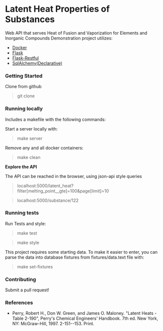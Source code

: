 # Latent Heat Properties of Substances

Web API that serves Heat of Fusion and Vaporization for Elements and Inorganic Compounds
Demonstration project utilizes:
 
 * [Docker](https://docs.docker.com/)
 * [Flask](http://flask.pocoo.org/)
 * [Flask-Restful](http://flask-restful-cn.readthedocs.io/en/0.3.5/)
 * [SqlAlchemy(Declarative)](http://docs.sqlalchemy.org/en/latest/orm/extensions/declarative/api.html)
 
### Getting Started

Clone from github
> git clone 

### Running locally

Includes a makefile with the following commands:

Start a server locally with:
> make server

Remove any and all docker containers:
> make clean

**Explore the API**

The API can be reached in the browser, using json-api style queries

> localhost:5000/latent_heat?filter[melting_point__gte]=100&page[limit]=10

> localhost:5000/substance/122

### Running tests

Run Tests and style:
> make test

> make style

This project requires some starting data. To make it easier to
enter, you can parse the data into database fixtures from fixtures/data.text file
with:
> make set-fixtures

### Contributing

Submit a pull request!

### References

* Perry, Robert H., Don W. Green, and James O. Maloney. 
"Latent Heats - Table 2-190", Perry's Chemical Engineers' Handbook. 
7th ed. New York, NY: McGraw-Hill, 1997. 2-151--153. Print.

